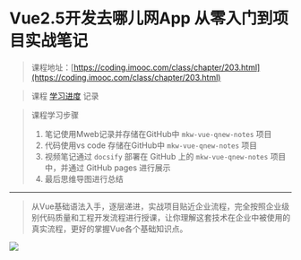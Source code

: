 # Vue2.5开发去哪儿网App 从零入门到项目实战笔记

> 课程地址：[https://coding.imooc.com/class/chapter/203.html](https://coding.imooc.com/class/chapter/203.html)

> 课程 [学习进度](https://github.com/xiaodongxier/mkw-vue-qnew-notes/projects/1) 记录

> 课程学习步骤
> 1. 笔记使用Mweb记录并存储在GitHub中 `mkw-vue-qnew-notes` 项目
> 2. 代码使用vs code 存储在GitHub中 `mkw-vue-qnew-notes` 项目
> 3. 视频笔记通过 `docsify` 部署在 GitHub 上的 `mkw-vue-qnew-notes` 项目中，并通过 GitHub pages 进行展示
> 4. 最后思维导图进行总结

---

> 从Vue基础语法入手，逐层递进，实战项目贴近企业流程，完全按照企业级别代码质量和工程开发流程进行授课，让你理解这套技术在企业中被使用的真实流程，更好的掌握Vue各个基础知识点。

<img src="https://cdn.jsdelivr.net/gh/xiaodongxier/static@main/qnew/content-img.jpg">